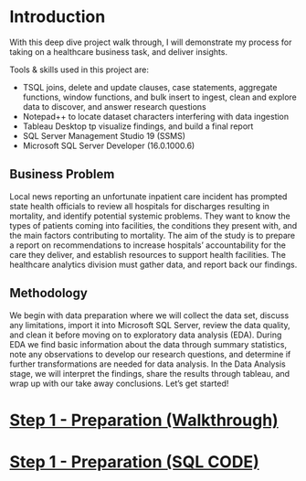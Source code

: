 # Introduction

With this deep dive project walk through, I will demonstrate my process for taking on a healthcare business task, and deliver insights.  

Tools & skills used in this project are:
+ TSQL joins, delete and update clauses, case statements, aggregate functions, window functions, and bulk insert to ingest, clean and explore data to discover, and answer research questions
+	Notepad++ to locate dataset characters interfering with data ingestion
+	Tableau Desktop tp visualize findings, and build a final report
+	SQL Server Management Studio	19 (SSMS)
+	Microsoft SQL Server Developer (16.0.1000.6)


## Business Problem
Local news reporting an unfortunate inpatient care incident has prompted state health officials to review all hospitals for discharges resulting in mortality, and identify potential systemic problems. They want to know the types of patients coming into facilities, the conditions they present with, and the main factors contributing to mortality. The aim of the study is to prepare a report on recommendations to increase hospitals’ accountability for the care they deliver, and establish resources to support health facilities. The healthcare analytics division must gather data, and report back our findings.


## Methodology

We begin with data preparation where we will collect the data set, discuss any limitations, import it into Microsoft SQL Server, review the data quality, and clean it before moving on to exploratory data analysis (EDA). During EDA we find basic information about the data through summary statistics, note any observations to develop our research questions, and determine if further transformations are needed for data analysis. In the Data Analysis stage, we will interpret the findings, share the results through tableau, and wrap up with our take away conclusions. 
Let’s get started!


# [Step 1 - Preparation (Walkthrough)](https://github.com/cgjohnso/New_York_Hospital_Mortality_Analysis/blob/main/SPARC2019_NY_Hospital_Mortality_Analysis_Part1.pdf)
# [Step 1 - Preparation (SQL CODE)](https://github.com/cgjohnso/New_York_Hospital_Mortality_Analysis/blob/main/SQL_Analysis_of_New_York_Hospitals_Mortality_Part_1.sql)

